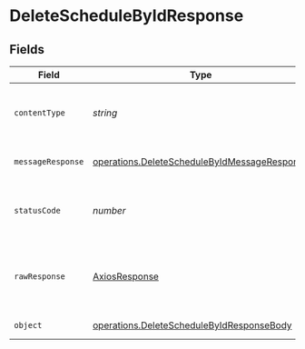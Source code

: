 # DeleteScheduleByIdResponse


## Fields

| Field                                                                                                        | Type                                                                                                         | Required                                                                                                     | Description                                                                                                  |
| ------------------------------------------------------------------------------------------------------------ | ------------------------------------------------------------------------------------------------------------ | ------------------------------------------------------------------------------------------------------------ | ------------------------------------------------------------------------------------------------------------ |
| `contentType`                                                                                                | *string*                                                                                                     | :heavy_check_mark:                                                                                           | HTTP response content type for this operation                                                                |
| `messageResponse`                                                                                            | [operations.DeleteScheduleByIdMessageResponse](../../models/operations/deleteschedulebyidmessageresponse.md) | :heavy_minus_sign:                                                                                           | A confirmation message.                                                                                      |
| `statusCode`                                                                                                 | *number*                                                                                                     | :heavy_check_mark:                                                                                           | HTTP response status code for this operation                                                                 |
| `rawResponse`                                                                                                | [AxiosResponse](https://axios-http.com/docs/res_schema)                                                      | :heavy_minus_sign:                                                                                           | Raw HTTP response; suitable for custom response parsing                                                      |
| `object`                                                                                                     | [operations.DeleteScheduleByIdResponseBody](../../models/operations/deleteschedulebyidresponsebody.md)       | :heavy_minus_sign:                                                                                           | Error response.                                                                                              |